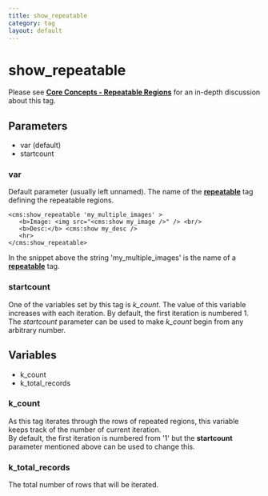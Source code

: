 ```yaml
---
title: show_repeatable
category: tag
layout: default
---
```


# show_repeatable

Please see [**Core Concepts - Repeatable Regions**](../../concepts/repeatable-regions.html#displaying-the-values) for an in-depth discussion about this tag.

## Parameters

*   var (default)
*   startcount

### var

Default parameter (usually left unnamed). The name of the [**repeatable**](../repeatable.html) tag defining the repeatable regions.

```
<cms:show_repeatable 'my_multiple_images' >
   <b>Image: <img src="<cms:show my_image />" /> <br/>
   <b>Desc:</b> <cms:show my_desc />
   <hr>
</cms:show_repeatable>
```

In the snippet above the string 'my\_multiple\_images' is the name of a [**repeatable**](../repeatable.html) tag.

### startcount

One of the variables set by this tag is *k\_count*. The value of this variable increases with each iteration. By default, the first iteration is numbered 1\. The _startcount_ parameter can be used to make *k\_count* begin from any arbitrary number.

## Variables

*   k\_count
*   k\_total\_records

### k_count

As this tag iterates through the rows of repeated regions, this variable keeps track of the number of current iteration.<br/>
By default, the first iteration is numbered from '1' but the **startcount** parameter mentioned above can be used to change this.

### k_total_records

The total number of rows that will be iterated.
